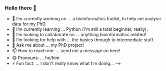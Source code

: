 ### Hello there 👋

- 🔭 I’m currently working on ... a bioinformatics toolkit, to help me analyse data for my PhD.
- 🌱 I’m currently learning ... Python (I'm still a total beginner, really).
- 👯 I’m looking to collaborate on ... anything bioinformatics related!
- 🤔 I’m looking for help with ... the basics through to intermediate stuff.
- 💬 Ask me about ... my PhD project!
- 📫 How to reach me: ... send me a message on here!
- 😄 Pronouns: ... he/him
- ⚡ Fun fact: ... I don't really know what I'm doing...
-->

